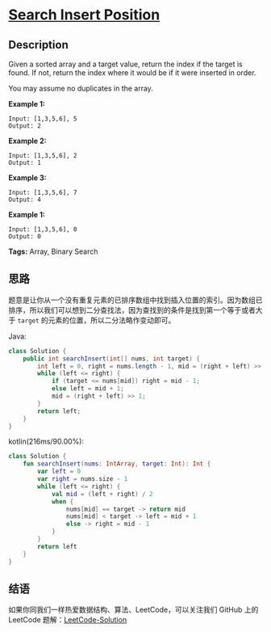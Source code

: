 # [Search Insert Position][title]

## Description

Given a sorted array and a target value, return the index if the target is found. If not, return the index where it would be if it were inserted in order.

You may assume no duplicates in the array.

**Example 1:**

```
Input: [1,3,5,6], 5
Output: 2
```

**Example 2:**

```
Input: [1,3,5,6], 2
Output: 1
```

**Example 3:**

```
Input: [1,3,5,6], 7
Output: 4
```

**Example 1:**

```
Input: [1,3,5,6], 0
Output: 0
```

**Tags:** Array, Binary Search


## 思路

题意是让你从一个没有重复元素的已排序数组中找到插入位置的索引。因为数组已排序，所以我们可以想到二分查找法，因为查找到的条件是找到第一个等于或者大于 `target` 的元素的位置，所以二分法略作变动即可。

Java:
```java
class Solution {
    public int searchInsert(int[] nums, int target) {
        int left = 0, right = nums.length - 1, mid = (right + left) >> 1;
        while (left <= right) {
            if (target <= nums[mid]) right = mid - 1;
            else left = mid + 1;
            mid = (right + left) >> 1;
        }
        return left;
    }
}
```

kotlin(216ms/90.00%):
```kotlin
class Solution {
    fun searchInsert(nums: IntArray, target: Int): Int {
        var left = 0
        var right = nums.size - 1
        while (left <= right) {
            val mid = (left + right) / 2
            when {
                nums[mid] == target -> return mid
                nums[mid] < target -> left = mid + 1
                else -> right = mid - 1
            }
        }
        return left
    }
}
```


## 结语

如果你同我们一样热爱数据结构、算法、LeetCode，可以关注我们 GitHub 上的 LeetCode 题解：[LeetCode-Solution][ls]



[title]: https://leetcode.com/problems/search-insert-position
[ls]: https://github.com/RichCodersAndMe/LeetCode-Solution
